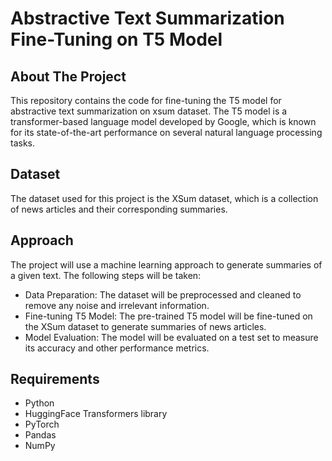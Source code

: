 # Abstractive Text Summarization Fine-Tuning on T5 Model
## About The Project
  This repository contains the code for fine-tuning the T5 model for abstractive text summarization on xsum dataset. The T5 model is a transformer-based language model developed by Google, which is known for its state-of-the-art performance on several natural language processing tasks.

## Dataset
The dataset used for this project is the XSum dataset, which is a collection of news articles and their corresponding summaries.

## Approach
The project will use a machine learning approach to generate summaries of a given text. The following steps will be taken:
- Data Preparation: The dataset will be preprocessed and cleaned to remove any noise and irrelevant information.
- Fine-tuning T5 Model: The pre-trained T5 model will be fine-tuned on the XSum dataset to generate summaries of news articles.
- Model Evaluation: The model will be evaluated on a test set to measure its accuracy and other performance metrics.

## Requirements
- Python 
- HuggingFace Transformers library
- PyTorch 
- Pandas
- NumPy
